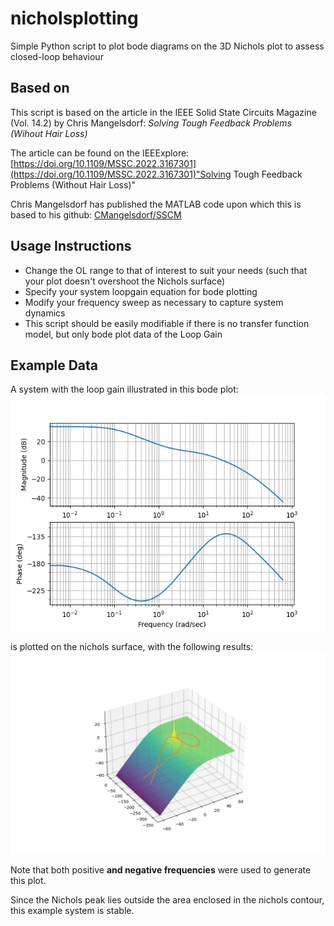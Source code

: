 # nicholsplotting
Simple Python script to plot bode diagrams on the 3D Nichols plot to assess closed-loop behaviour

## Based on
This script is based on the article in the IEEE Solid State Circuits Magazine (Vol. 14.2) by Chris Mangelsdorf: *Solving Tough Feedback Problems (Wihout Hair Loss)*

The article can be found on the IEEExplore: [https://doi.org/10.1109/MSSC.2022.3167301](https://doi.org/10.1109/MSSC.2022.3167301)"Solving Tough Feedback Problems (Without Hair Loss)"

Chris Mangelsdorf has published the MATLAB code upon which this is based to his github: [CMangelsdorf/SSCM](https://github.com/CMangelsdorf/SSCM/tree/main/SSCM/Spring_2022/Matlab)

## Usage Instructions

- Change the OL range to that of interest to suit your needs (such that your plot doesn't overshoot the Nichols surface)
- Specify your system loopgain equation for bode plotting
- Modify your frequency sweep as necessary to capture system dynamics
- This script should be easily modifiable if there is no transfer function model, but only bode plot data of the Loop Gain

## Example Data
A system with the loop gain illustrated in this bode plot:
![Example Bode Plot](/example_bodeplot.png)

is plotted on the nichols surface, with the following results:
![Example Nichols Plot](/example_nicholsplot.png)

Note that both positive __and negative frequencies__ were used to generate this plot.

Since the Nichols peak lies outside the area enclosed in the nichols contour, this example system is stable.